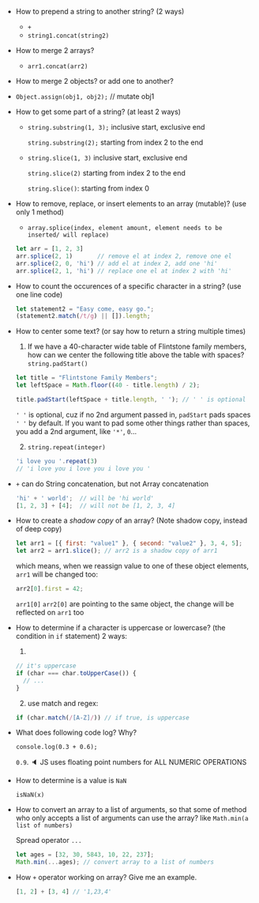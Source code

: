 - How to prepend  a string to another string? (2 ways)
  - `+`
  - `string1.concat(string2)`

- How to merge 2 arrays?
  
  - `arr1.concat(arr2)`
  
- How to merge 2 objects? or add one to another?
  
- `Object.assign(obj1, obj2);` // mutate obj1
  
- How to get some part of a string? (at least 2 ways)

  - `string.substring(1, 3);` inclusive start, exclusive end

    `string.substring(2);` starting from index 2 to the end

  - `string.slice(1, 3)`  inclusive start, exclusive end

    `string.slice(2)` starting from index 2 to the end

    `string.slice()`: starting from index 0

- How to remove, replace, or insert elements to an array (mutable)? (use only 1 method)

  - `array.splice(index, element amount, element needs to be inserted/ will replace)`

  ```javascript
  let arr = [1, 2, 3]
  arr.splice(2, 1)       // remove el at index 2, remove one el
  arr.splice(2, 0, 'hi') // add el at index 2, add one 'hi'
  arr.splice(2, 1, 'hi') // replace one el at index 2 with 'hi'
  ```

- How to count the occurences of a specific character in a string? (use one line code)

  ```javascript
  let statement2 = "Easy come, easy go.";
  (statement2.match(/t/g) || []).length;
  ```

- How to center some text? (or say how to return a string multiple times)

  1) If we have a 40-character wide table of Flintstone family members, how can we center the following title above the table with spaces? `string.padStart()`

  ```javascript
  let title = "Flintstone Family Members";
  let leftSpace = Math.floor((40 - title.length) / 2);
  
  title.padStart(leftSpace + title.length, ' '); // ' ' is optional
  ```

  `' '` is optional, cuz if no 2nd argument passed in, `padStart` pads spaces `' '` by default. If you want to pad some other things rather than spaces, you add a 2nd argument, like `'*'`, `0`...

  2) `string.repeat(integer)`

  ```javascript
  'i love you '.repeat(3)
  // 'i love you i love you i love you '
  ```

- `+` can do String concatenation, but not Array concatenation

  ```javascript
  'hi' + ' world';  // will be 'hi world'
  [1, 2, 3] + [4];  // will not be [1, 2, 3, 4]
  ```

- How to create a *shadow copy* of an array? (Note shadow copy, instead of deep copy)

  ```javascript
  let arr1 = [{ first: "value1" }, { second: "value2" }, 3, 4, 5];
  let arr2 = arr1.slice(); // arr2 is a shadow copy of arr1
  ```

  which means, when we reassign value to one of these object elements, `arr1` will be changed too:

  ```javascript
  arr2[0].first = 42;
  ```

  `arr1[0]` `arr2[0]`  are pointing to the same object, the change will be reflected on `arr1` too

- How to determine if a character is uppercase or lowercase? (the condition in `if` statement) 2 ways:

  1)

  ```javascript
  // it's uppercase
  if (char === char.toUpperCase()) {
    // ...
  }
  ```

  2) use match and regex:

  ```javascript
  if (char.match(/[A-Z]/)) // if true, is uppercase
  ```

- What does following code log? Why?

  `console.log(0.3 + 0.6);`

  `0.9`. :speaker: JS uses floating point numbers for ALL NUMERIC OPERATIONS 

- How to determine is a value is `NaN`

  `isNaN(x)`

- How to convert an array to a  list of arguments, so that some of method who only accepts a list of arguments can use the array? like `Math.min(a list of numbers)`

  Spread operator `...`

  ```javascript
  let ages = [32, 30, 5843, 10, 22, 237];
  Math.min(...ages); // convert array to a list of numbers
  ```

- How `+` operator working on array? Give me an example.

  ```javascript
  [1, 2] + [3, 4] // '1,23,4'
  ```

  